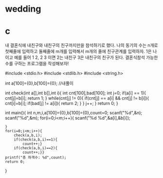 # wedding
# c
내 결혼식에 내친구와 내친구의 친구까지만을 참석하기로 했다. 나의 동기의 수는 n개로 첫째줄에 입력하고 둘째줄에 m개를 입력해서 m개의 줄에 친구관계를 입력하자. 1은 나 이고 예를 들어 1 2, 2 3 이면 2는 내친구 3은 내친구의 친구가 된다. 결혼식참석 가능한 수를 구하는 프로그램을 작성해보자!

#include <stdio.h>
#include <stdlib.h>
#include <string.h>

int a[100]={0},b[100]={0}; //내풀이 
 
int check(int a[],int b[],int i){
	int cnt[100],bad[100];
	int j=0;
	if(a[i] == 1){
		cnt[j]=b[i];
		return 1;
	}
	while(cnt[j] != 0){
	    if(cnt[j] == a[i] && cnt[j] != b[i]){
		    cnt[i]=b[i];
		    if(bad[j] != a[i]){
		    	return 2;
			}
		}
	    j++;
	}
	return 0;
}


int main(){
	int n,m,i,a[100]={0},b[100]={0},count=0;
	scanf("%d",&n);
	scanf("%d",&m);
	for(i=0;i<m;i++){
		scanf("%d %d",&a[i],&b[i]);
		
	}
	for(i=0;i<m;i++){
		check(a,b,i);
		if(check(a,b,i)==1){
			count++;}
		if(check(a,b,i)==2){
			count++;}}
	printf("총 하객수: %d",count);
	return 0;
}
